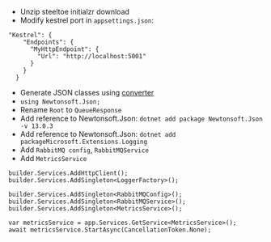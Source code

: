 * Unzip steeltoe initialzr download
* Modify kestrel port in `appsettings.json`:
```
"Kestrel": {
    "Endpoints": {
      "MyHttpEndpoint": {
        "Url": "http://localhost:5001"
      }
    }
  }
```
* Generate JSON classes using [converter](https://json2csharp.com/)
* `using Newtonsoft.Json;`
* Rename `Root` to `QueueResponse`
* Add reference to Newtonsoft.Json: `dotnet add package Newtonsoft.Json -v 13.0.3`
* Add reference to Newtonsoft.Json: `dotnet add packageMicrosoft.Extensions.Logging`
* Add `RabbitMQ config`, `RabbitMQService`
* Add `MetricsService`
```
builder.Services.AddHttpClient();
builder.Services.AddSingleton<LoggerFactory>();

builder.Services.AddSingleton<RabbitMQConfig>();
builder.Services.AddSingleton<RabbitMQService>();
builder.Services.AddSingleton<MetricsService>();
```

```
var metricsService = app.Services.GetService<MetricsService>();
await metricsService.StartAsync(CancellationToken.None);

```


